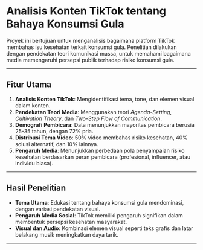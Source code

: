 # Analisis Konten TikTok tentang Bahaya Konsumsi Gula

Proyek ini bertujuan untuk menganalisis bagaimana platform TikTok membahas isu kesehatan terkait konsumsi gula. Penelitian dilakukan dengan pendekatan teori komunikasi massa, untuk memahami bagaimana media memengaruhi persepsi publik terhadap risiko konsumsi gula.

---

## Fitur Utama

1. **Analisis Konten TikTok**: Mengidentifikasi tema, tone, dan elemen visual dalam konten.
2. **Pendekatan Teori Media**: Menggunakan teori *Agenda-Setting*, *Cultivation Theory*, dan *Two-Step Flow of Communication*.
3. **Demografi Pembicara**: Data menunjukkan mayoritas pembicara berusia 25-35 tahun, dengan 72% pria.
4. **Distribusi Tema Video**: 50% video membahas risiko kesehatan, 40% solusi alternatif, dan 10% lainnya.
5. **Pengaruh Media**: Menunjukkan perbedaan pola penyampaian risiko kesehatan berdasarkan peran pembicara (profesional, influencer, atau individu biasa).

---

## Hasil Penelitian

- **Tema Utama**: Edukasi tentang bahaya konsumsi gula mendominasi, dengan variasi pendekatan visual.
- **Pengaruh Media Sosial**: TikTok memiliki pengaruh signifikan dalam membentuk persepsi kesehatan masyarakat.
- **Visual dan Audio**: Kombinasi elemen visual seperti teks grafis dan latar belakang musik meningkatkan daya tarik.

---
